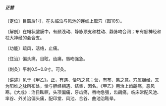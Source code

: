 ##### 正营

〔定位〕目窗后1寸，在头临泣与风池的连线上取穴（图105）。

〔解剖〕在帽状腱膜中，有颞浅动、静脉顶支和枕动、静脉吻合网；布有额神经和枕大神经的会合支。

〔功能〕疏风，活络，止痛。

〔住治〕偏头痛，目眩，齿痛，唇吻强急。

〔刺灸〕平刺0.5~0.8寸。可灸。

〔讲述〕见于《甲乙》。正，有遇、恰巧之意；营，有布、集之意。穴属胆经，又为阳维之脉所布处，恰与胆经相遇、结集，因名。《甲乙》用治上齿齲痛，恶风寒。《大成》：治目眩瞑，头项偏痛，牙齿痛，唇吻急强，齿齲痛。临床常配风池、率谷、外关治偏头痛，配印堂、风池、合谷、曲池治眩晕。
